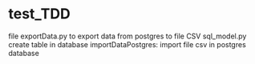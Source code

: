 # test_TDD
file exportData.py to export data from postgres to file CSV
sql_model.py create table in database
importDataPostgres: import file csv in postgres database
